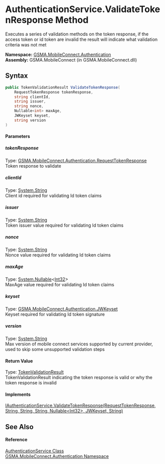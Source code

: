 AuthenticationService.ValidateTokenResponse Method
==================================================
Executes a series of validation methods on the token response, if the access token or id token are invalid the result will indicate what validation criteria was not met

**Namespace:** [GSMA.MobileConnect.Authentication][1]  
**Assembly:** GSMA.MobileConnect (in GSMA.MobileConnect.dll)

Syntax
------

```csharp
public TokenValidationResult ValidateTokenResponse(
	RequestTokenResponse tokenResponse,
	string clientId,
	string issuer,
	string nonce,
	Nullable<int> maxAge,
	JWKeyset keyset,
	string version
)
```

#### Parameters

##### *tokenResponse*
Type: [GSMA.MobileConnect.Authentication.RequestTokenResponse][2]  
Token response to validate

##### *clientId*
Type: [System.String][3]  
Client id required for validating Id token claims

##### *issuer*
Type: [System.String][3]  
Token issuer value required for validating Id token claims

##### *nonce*
Type: [System.String][3]  
Nonce value required for validating Id token claims

##### *maxAge*
Type: [System.Nullable][4]&lt;[Int32][5]>  
MaxAge value required for validating Id token claims

##### *keyset*
Type: [GSMA.MobileConnect.Authentication.JWKeyset][6]  
Keyset required for validating Id token signature

##### *version*
Type: [System.String][3]  
Max version of mobile connect services supported by current provider, used to skip some unsupported validation steps

#### Return Value
Type: [TokenValidationResult][7]  
TokenValidationResult indicating the token response is valid or why the token response is invalid
#### Implements
[IAuthenticationService.ValidateTokenResponse(RequestTokenResponse, String, String, String, Nullable&lt;Int32>, JWKeyset, String)][8]  


See Also
--------

#### Reference
[AuthenticationService Class][9]  
[GSMA.MobileConnect.Authentication Namespace][1]  

[1]: ../README.md
[2]: ../RequestTokenResponse/README.md
[3]: http://msdn.microsoft.com/en-us/library/s1wwdcbf
[4]: http://msdn.microsoft.com/en-us/library/b3h38hb0
[5]: http://msdn.microsoft.com/en-us/library/td2s409d
[6]: ../JWKeyset/README.md
[7]: ../TokenValidationResult/README.md
[8]: ../IAuthenticationService/ValidateTokenResponse.md
[9]: README.md
[10]: ../../_icons/Help.png